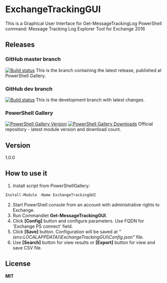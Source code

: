 # ExchangeTrackingGUI
This is a Graphical User Interface for Get-MessageTrackingLog PowerShell command: Message Tracking Log Explorer Tool for Exchange 2016

## Releases

### GitHub master branch
[![Build status][appveyor-badge-master]][appveyor-build-master]
This is the branch containing the latest release, published at PowerShell Gallery.

### GitHub dev branch
[![Build status][appveyor-badge-dev]][appveyor-build-dev]
This is the development branch with latest changes.

### PowerShell Gallery
[![PowerShell Gallery Version][psgallery-version-badge]][psgallery]
[![PowerShell Gallery Downloads][psgallery-badge]][psgallery]
Official repository - latest module version and download count.

## Version
1.0.0

## How to use it
1. Install script from PowerShellGallery:
  ```powershell
  Install-Module -Name ExchangeTrackingGUI
  ```
2. Start PowerShell console from an account with administrative rights to Exchange.
3. Run Commandlet **Get-MessageTrackingGUI**.
4. Click **[Config]** button and configure parameters. Use FQDN for 'Exchange PS connect' field.
5. Click **[Save]** button. Configuration will be saved at _"$($env:LOCALAPPDATA)\ExchangeTrackingGUI\Config.json"_ file.
6. Use **[Search]** button for view results or **[Export]** button for view and save CSV file.

## License

**MIT**

[appveyor-badge-master]: https://ci.appveyor.com/api/projects/status/jyrr9ji54lqxmmt7?branch=master&svg=true
[appveyor-build-master]: https://ci.appveyor.com/project/pvs043/exchangetrackinggui/branch/master?fullLog=true
[appveyor-badge-dev]: https://ci.appveyor.com/api/projects/status/jyrr9ji54lqxmmt7?branch=dev&svg=true
[appveyor-build-dev]: https://ci.appveyor.com/project/pvs043/exchangetrackinggui/branch/dev?fullLog=true
[psgallery-badge]: https://img.shields.io/powershellgallery/dt/exchangetrackinggui.svg
[psgallery]: https://www.powershellgallery.com/packages/exchangetrackinggui
[psgallery-version-badge]: https://img.shields.io/powershellgallery/v/exchangetrackinggui.svg
[psgallery-version]: https://www.powershellgallery.com/packages/exchangetrackinggui
